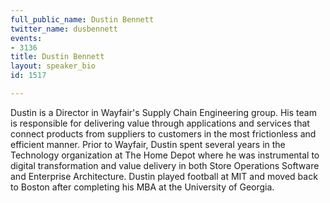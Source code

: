 ```yaml
---
full_public_name: Dustin Bennett
twitter_name: dusbennett
events:
- 3136
title: Dustin Bennett
layout: speaker_bio
id: 1517

---
```

Dustin is a Director in Wayfair's Supply Chain Engineering group. His team is responsible for delivering value through applications and services that connect products from suppliers to customers in the most frictionless and efficient manner. Prior to Wayfair, Dustin spent several years in the Technology organization at The Home Depot where he was instrumental to digital transformation and value delivery in both Store Operations Software and Enterprise Architecture. Dustin played football at MIT and moved back to Boston after completing his MBA at the University of Georgia.